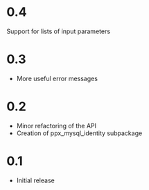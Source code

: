 0.4
===

Support for lists of input parameters

0.3
===

* More useful error messages

0.2
===

* Minor refactoring of the API
* Creation of ppx\_mysql\_identity subpackage

0.1
===

* Initial release
